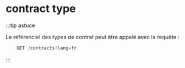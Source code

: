# contract type

:::tip astuce

Le référenciel des types de contrat peut être appelé avec la requête : 

```jsx
    GET /contracts?lang=fr
```

:::